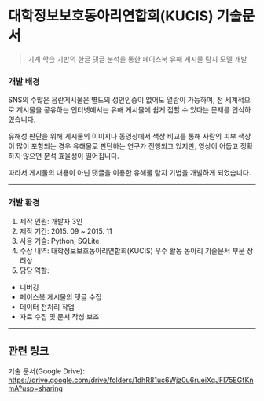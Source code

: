 # 대학정보보호동아리연합회(KUCIS) 기술문서
 
>기계 학습 기반의 한글 댓글 분석을 통한 페이스북 유해 게시물 탐지 모델 개발

### 개발 배경

SNS의 수많은 음란게시물은 별도의 성인인증이 없어도 열람이 가능하며, 전 세계적으로 계시물을 공유하는 인터넷에서는 유해 게시물에 쉽게 접할 수 있다는 문제를 인식하였습니다.

유해성 판단을 위해 게시물의 이미지나 동영상에서 색상 비교를 통해 사람의 피부 색상이 많이 포함되는 경우 유해물로 판단하는 연구가 진행되고 있지만, 영상이 어둡고 정확하지 않으면 분석 효율성이 떨어집니다.

따라서 게시물의 내용이 아닌 댓글을 이용한 유해물 탐지 기법을 개발하게 되었습니다.

---

### 개발 환경
1. 제작 인원: 개발자 3인
2. 제작 기간: 2015. 09 ~ 2015. 11
3. 사용 기술: Python, SQLite
4. 수상 내역: 대학정보보호동아리연합회(KUCIS) 우수 활동 동아리 기술문서 부문 장려상
5. 담당 역할:
- 디버깅
- 페이스북 게시물의 댓글 수집
- 데이터 전처리 작업
- 자료 수집 및 문서 작성 보조

---

## 관련 링크

기술 문서(Google Drive): https://drive.google.com/drive/folders/1dhR81uc6Wjz0u6rueiXqJFI75EGfKnmA?usp=sharing


